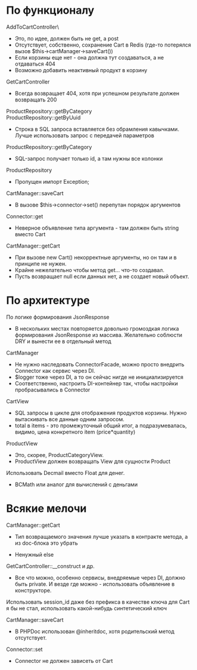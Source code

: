 По функционалу
=
AddToCartController\
* Это, по идее, должен быть не get, а post
* Отсутствует, собственно, сохранение Cart в Redis (где-то потерялся вызов $this->cartManager->saveCart())
* Если корзины еще нет - она должна тут создаваться, а не отдаваться 404
* Возможно добавить неактивный продукт в корзину

GetCartController
* Всегда возвращает 404, хотя при успешном результате должен возвращать 200

ProductRepository::getByCategory\
ProductRepository::getByUuid
* Строка в SQL запроса вставляется без обрамления кавычками. Лучше использовать запрос с передачей параметров

ProductRepository::getByCategory
* SQL-запрос получает только id, а там нужны все колонки

ProductRepository
* Пропущен импорт Exception;

CartManager::saveCart
* В вызове $this->connector->set() перепутан порядок аргументов

Connector::get
* Неверное объявление типа аргумента - там должен быть string вместо Cart

CartManager::getCart
* При вызове new Cart() некорректные аргументы, но он там и в принципе не нужен.
* Крайне нежелательно чтобы метод get... что-то создавал.
* Пусть возвращает null если данных нет, а не создает новый объект.

По архитектуре
=
По логике формирования JsonResponse
* В нескольких местах повторяется довольно громоздкая логика формирования JsonResponse из массива. Желательно соблюсти DRY и вынести ее в отдельный метод

CartManager
* Не нужно наследовать ConnectorFacade, можно просто внедрить Connector как сервис через DI.
* $logger тоже через DI, а то он сейчас нигде не инициализируется
* Соответственно, настроить DI-контейнер так, чтобы настройки пробрасывались в Connector

CartView
* SQL запросы в цикле для отображения продуктов корзины. Нужно вытаскивать все данные одним запросом.
* total в items - это промежуточный общий итог, а подразумевалась, видимо, цена конкретного item (price*quantity) 

ProductView
* Это, скорее, ProductCategoryView.
* ProductView должен возвращать View для сущности Product

Использовать Decmail вместо Float для денег.
* BCMath или аналог для вычислений с деньгами

Всякие мелочи
=
CartManager::getCart
* Тип возвращаемого значения лучше указать в контракте метода, а из doc-блока это убрать

* Ненужный else

GetCartController::__construct и др.
* Все что можно, особенно сервисы, внедряемые через DI, должно быть private. И везде где можно - использовать объявление в конструкторе.

Использовать session_id даже без префикса в качестве ключа для Cart я бы не стал, использовать какой-нибудь синтетический ключ

CartManager::saveCart
* В PHPDoc использован @inheritdoc, хотя родительский метод отсутствует.

Connector::set
* Connector не должен зависеть от Cart